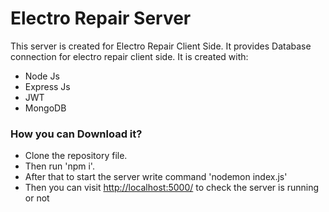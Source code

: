 # Electro Repair Server

This server is created for Electro Repair Client Side. It provides Database connection for electro repair client side. It is created with:

-  Node Js
-  Express Js
-  JWT
-  MongoDB

### How you can Download it?

-  Clone the repository file.
-  Then run 'npm i'.
-  After that to start the server write command 'nodemon index.js'
-  Then you can visit <a href="http://localhost:5000/">http://localhost:5000/</a> to check the server is running or not
